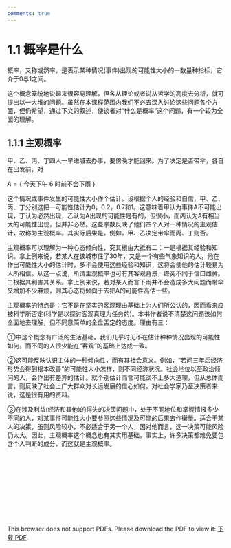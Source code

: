 ```yaml
---
comments: true
---
```

# 1.1 概率是什么

概率，又称或然率，是表示某种情况(事件)出现的可能性大小的一数量种指标，它介于0与1之间。

这个概念笼统地说起来很容易理解，但各从理论或者说从哲学的高度去分析，就可提出以一大堆的问题。虽然在本课程范围内我们不必去深入讨论这些问题各个方面，但仍希望，通过下文的叙述，使谈者对“什么是概率”这个问题，有一个较为全面的理解。

## 1.1.1 主观概率

甲、乙、丙、丁四人一早进城去办事，要傍晚才能回来。为了决定是否带伞，各自在出发前，对

$A=\{\text { 今天下午 } 6 \text { 时前不会下雨 }\}$

这个情况或事件发生的可能性大小作个估计。设根据个人的经验和自信，甲、乙、丙、丁分别这把一可能性估计为0，0.2，0.7和1。这意味着甲认为事件A不可能出现，丁认为必然出现，乙认为A出现的可能性是有的，但很小，而丙认为A有相当大的可能性出现，但并非必然。这些字数反映了他们四个人对一种情况的主观估计，故称为主观概率。其实际后果是，例如，甲、乙决定带伞而丙、丁则否。

主观概率可以理解为一种心态倾向性，究其根由大抵有二：一是根据其经验和知识。拿上例来说，若某人在该城市住了30年，又是一个有些气象知识的人，他在作出可能性大小的估计时，多半会使用这些经验和知识，这将会使他的估计较易为人所相信。从这一点说，所谓主观概率也可有其客观背景，终究不同于信口雌黄。二根据其利害其关系。拿上例来说，若对某人而言下雨并不会造成多大问题而带伞又增加不少麻烦，则其心态将倾向于去把A的可能性高估一些。

主观概率的特点是：它不是在坚实的客观理由基础上为人们所公认的，因而看来应被科学所否定(科学是以探讨客观真理为任务的)。本书作者说不清楚这问题该如何全面地去理解，但不同意简单的全盘否定的态度。理由有三：

①中这个概念有广泛的生活基础。我们几乎时无不在估计种种情况出现的可能性如何，而不同的人很少能在“客观”的基础上达成一致。

②这可能反映认识主体的一种倾向性，而有其社会意义。例如，“若问三年后经济形势会得到根本改善”的可能性大小怎样，则不同经济状况。社会地位以至政治倾问的人，会作出有差异的估计。就个别估计而言可能谈不上多大道理，但从总体而言，则反映了社会上广大群众对长远发展的信心如何。对社会学家乃至决策者来说，这是很有用的资料。

③在涉及利益(经济和其他)的得失的决策问题中，处于不同地位和掌握情报多少不同的人，对某事件可能性大小要参照这些情况及可能的后果去作衡量。适合于某人的决策，虽则风险较小，不必适合于另一个人，因对他而言，这一决策可能风险仍太大。因此，主观概率这个概念也有其实用基础。事实上，许多决策都难免要包含个人判断的成分，而这就是主观概率。

<object data="https://eanyang7.github.io/Probability-and-Statistics/assets/1/1.1.pdf" type="application/pdf" width="700px" height="700px">
    <embed src="https://eanyang7.github.io/Probability-and-Statistics/assets/1/1.1.pdf">
        <p>This browser does not support PDFs. Please download the PDF to view it: <a href="https://eanyang7.github.io/Probability-and-Statistics/assets/1/1.1.pdf">下载 PDF</a>.</p>
    </embed>
</object>
